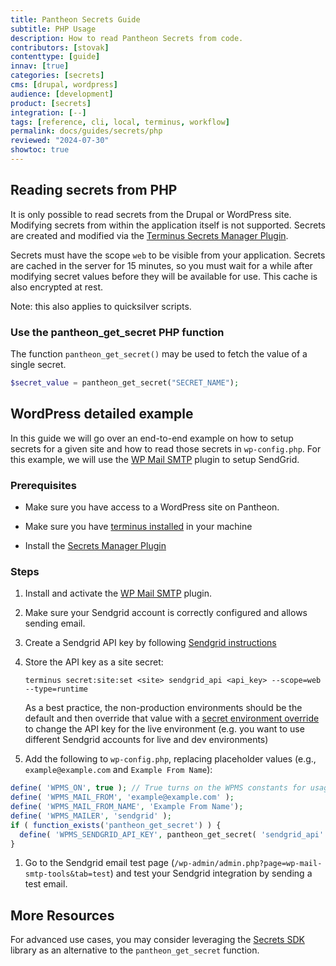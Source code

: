 ```yaml
---
title: Pantheon Secrets Guide
subtitle: PHP Usage
description: How to read Pantheon Secrets from code.
contributors: [stovak]
contenttype: [guide]
innav: [true]
categories: [secrets]
cms: [drupal, wordpress]
audience: [development]
product: [secrets]
integration: [--]
tags: [reference, cli, local, terminus, workflow]
permalink: docs/guides/secrets/php
reviewed: "2024-07-30"
showtoc: true
---
```


## Reading secrets from PHP
It is only possible to read secrets from the Drupal or WordPress site. Modifying secrets from within the application itself is not supported. Secrets are created and modified via the [Terminus Secrets Manager Plugin](https://github.com/pantheon-systems/terminus-secrets-manager-plugin).

Secrets must have the scope `web` to be visible from your application. Secrets are cached in the server for 15 minutes, so you must wait for a while after modifying secret values before they will be available for use. This cache is also encrypted at rest.

Note: this also applies to quicksilver scripts.

### Use the pantheon_get_secret PHP function

The function `pantheon_get_secret()` may be used to fetch the value of a single secret.

```php
$secret_value = pantheon_get_secret("SECRET_NAME");
```

## WordPress detailed example
In this guide we will go over an end-to-end example on how to setup secrets for a given site and how to read those secrets in `wp-config.php`. For this example, we will use the [WP Mail SMTP](https://wordpress.org/plugins/wp-mail-smtp/) plugin to setup SendGrid.

### Prerequisites

- Make sure you have access to a WordPress site on Pantheon.

- Make sure you have [terminus installed](https://docs.pantheon.io/terminus/install#install-terminus) in your machine

- Install the [Secrets Manager Plugin](https://github.com/pantheon-systems/terminus-secrets-manager-plugin#installation)

### Steps

1. Install and activate the [WP Mail SMTP](https://wordpress.org/plugins/wp-mail-smtp/) plugin.
1. Make sure your Sendgrid account is correctly configured and allows sending email.

1. Create a Sendgrid API key by following [Sendgrid instructions](https://docs.sendgrid.com/ui/account-and-settings/api-keys#creating-an-api-key)

1. Store the API key as a site secret:

    ```bash{promptUser: user}
    terminus secret:site:set <site> sendgrid_api <api_key> --scope=web --type=runtime
    ```

    As a best practice, the non-production environments should be the default and then override that value with a [secret environment override](/guides/secrets/overview#environment-override) to change the API key for the live environment (e.g. you want to use different Sendgrid accounts for live and dev environments)
1. Add the following to `wp-config.php`, replacing placeholder values (e.g., `example@example.com` and `Example From Name`):

  ```php
  define( 'WPMS_ON', true ); // True turns on the WPMS constants for usage below, false turns it off.
  define( 'WPMS_MAIL_FROM', 'example@example.com' );  
  define( 'WPMS_MAIL_FROM_NAME', 'Example From Name');
  define( 'WPMS_MAILER', 'sendgrid' );
  if ( function_exists('pantheon_get_secret') ) {
  	define( 'WPMS_SENDGRID_API_KEY', pantheon_get_secret( 'sendgrid_api' ) );
  }
  ```

1. Go to the Sendgrid email test page (`/wp-admin/admin.php?page=wp-mail-smtp-tools&tab=test`) and test your Sendgrid integration by sending a test email.

## More Resources
For advanced use cases, you may consider leveraging the [Secrets SDK](https://github.com/pantheon-systems/customer-secrets-php-sdk) library as an alternative to the `pantheon_get_secret` function.
